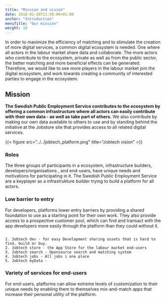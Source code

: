 ```yaml
---
title: "Mission and vision"
date: 2018-01-28T21:58:09+01:00
anchor: "Introduction"
menuTitle: "Our mission"
weight: 10
---
```


In order to maximize the efficiency of matching and to stimulate the creation of more digital services, a common digital ecosystem is needed. One where all actors in the labour market share data and collaborate. The more actors who contribute to the ecosystem, private as well as from the public sector,  the better matching and more beneficial effects can be generated. Therefore, we would like to see more players in the labour market join the digital ecosystem, and work towards creating a community of interested parties to engage in the ecosystem.

## Mission
**The Swedish Public Employment Service contributes to the ecosystem by offering a common infrastructure where all actors can easily contribute with their own data - as well as take part of others.** We also contribute by making our own data available to others to use and by standing behind the initiative at the Jobstore site that provides access to all related digital services.

{{< figure src="../../jobtech_platform.png" title="Jobtech vision" >}}

### Roles

The three groups of participants in a ecosystem, infrastructure builders, developers/organisations , and end-users, have unique needs and motivations for participating in it. The Swedish Public Employment Service are a keyplayer as a infrastrukture builder trying to build a platform for all actors.

### Low barrier to entry

For developers, platforms lower entry barriers by providing a shared foundation to use as a starting point for their own work. They also provide access to a prospective customer pool, which can find and transact with the app developers more easily through the platform than they could without it.

```Projects:

1. Jobtech dev - for easy Development sharing assets that is hard to find, build or buy.
2. Jobtech store - the App Store for the labour market end-users
3. Jobtech search - Opensource search and matching system
4. Jobtech jobs - All jobs i one place
5. Jobtech myData -
```


### Variety of services for end-users

For end-users, platforms can allow extreme levels of customization to their unique needs by enabling them to themselves mix-and-match apps that increase their personal utility of the platform.
